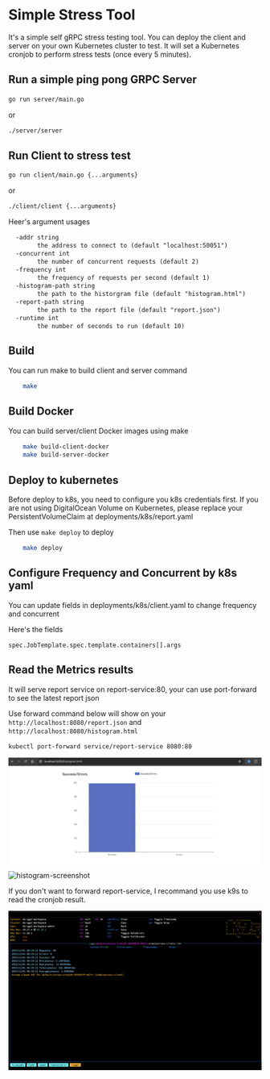 # Simple Stress Tool

It's a simple self gRPC stress testing tool.
You can deploy the client and server on your own Kubernetes cluster to test.
It will set a Kubernetes cronjob to perform stress tests (once every 5 minutes).

## Run a simple ping pong GRPC Server

```bash
go run server/main.go
```

or 

```bash
./server/server
```

## Run Client to stress test

```bash
go run client/main.go {...arguments}
```

or 
```bash
./client/client {...arguments}
```

Heer's argument usages

```
  -addr string
        the address to connect to (default "localhost:50051")
  -concurrent int
        the number of concurrent requests (default 2)
  -frequency int
        the frequency of requests per second (default 1)
  -histogram-path string
        the path to the historgram file (default "histogram.html")
  -report-path string
        the path to the report file (default "report.json")
  -runtime int
        the number of seconds to run (default 10)
```

## Build

You can run make to build client and server command

```bash
    make
```

## Build Docker

You can build server/client Docker images using make

```bash
    make build-client-docker
    make build-server-docker
```

## Deploy to kubernetes

Before deploy to k8s, you need to configure you k8s credentials first.
If you are not using DigitalOcean Volume on Kubernetes, please replace your PersistentVolumeClaim at deployments/k8s/report.yaml

Then use `make deploy` to deploy

```bash
    make deploy
```

## Configure Frequency and Concurrent by k8s yaml

You can update fields in deployments/k8s/client.yaml to change frequency and concurrent

Here's the fields

```
spec.JobTemplate.spec.template.containers[].args
```

## Read the Metrics results

It will serve report service on report-service:80, your can use port-forward to see the latest report json

Use forward command below will show on your `http://localhost:8080/report.json` and `http://localhost:8080/histogram.html`

```bash
kubectl port-forward service/report-service 8080:80
```

![report-screenshot](./assets/images/report-snapshot.png)
![histogram-screenshot](./assets/images/histogram-snapshot.png)

If you don't want to forward report-service, I recommand you use k9s to read the cronjob result.

![screenshot](./assets/images/screenshot.png)


